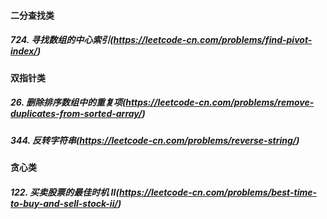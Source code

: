 #### 二分查找类
##### 724. 寻找数组的中心索引(https://leetcode-cn.com/problems/find-pivot-index/) 

#### 双指针类
##### 26. 删除排序数组中的重复项(https://leetcode-cn.com/problems/remove-duplicates-from-sorted-array/)
##### 344. 反转字符串(https://leetcode-cn.com/problems/reverse-string/)

#### 贪心类
##### 122. 买卖股票的最佳时机 II(https://leetcode-cn.com/problems/best-time-to-buy-and-sell-stock-ii/)